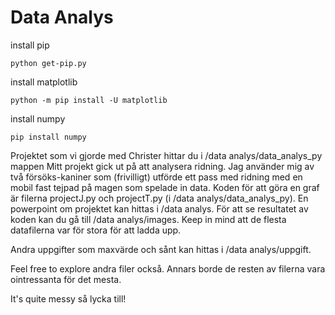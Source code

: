 # Data Analys

install pip
```
python get-pip.py
```

install matplotlib
```
python -m pip install -U matplotlib
```

install numpy
```
pip install numpy
```

Projektet som vi gjorde med Christer hittar du i /data analys/data_analys_py mappen
Mitt projekt gick ut på att analysera ridning. Jag använder mig av två försöks-kaniner som (frivilligt) utförde ett pass med ridning med en mobil fast tejpad på magen som spelade in data. Koden för att göra en graf är filerna projectJ.py och projectT.py (i /data analys/data_analys_py). En powerpoint om projektet kan hittas i /data analys. För att se resultatet av koden kan du gå till /data analys/images. 
Keep in mind att de flesta datafilerna var för stora för att ladda upp. 

Andra uppgifter som maxvärde och sånt kan hittas i /data analys/uppgift. 

Feel free to explore andra filer också. Annars borde de resten av filerna vara ointressanta för det mesta. 

It's quite messy så lycka till!
